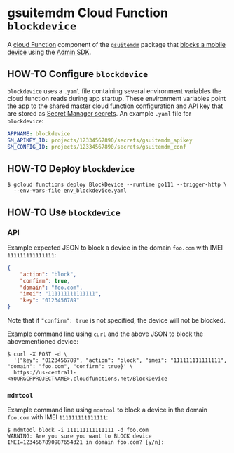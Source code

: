 # gsuitemdm Cloud Function `blockdevice` #

A [cloud Function](https://cloud.google.com/functions/) component of the [`gsuitemdm`](https://github.com/rickt/gsuitemdm) package that [blocks a mobile device](https://developers.google.com/admin-sdk/directory/v1/reference/mobiledevices/action) using the [Admin SDK](https://developers.google.com/admin-sdk).

## HOW-TO Configure `blockdevice` ##
`blockdevice` uses a `.yaml` file containing several environment variables the cloud function reads during app startup. These environment variables point the app to the shared master cloud function configuration and API key that are stored as [Secret Manager secrets](https://cloud.google.com/secret-manager/docs/managing-secrets). An example `.yaml` file for `blockdevice`:

```yaml
APPNAME: blockdevice
SM_APIKEY_ID: projects/12334567890/secrets/gsuitemdm_apikey
SM_CONFIG_ID: projects/12334567890/secrets/gsuitemdm_conf
```

## HOW-TO Deploy `blockdevice` ##
```
$ gcloud functions deploy BlockDevice --runtime go111 --trigger-http \
  --env-vars-file env_blockdevice.yaml
```

## HOW-TO Use `blockdevice` ##

### API ###
Example expected JSON to block a device in the domain `foo.com` with IMEI `111111111111111`:
```json
{
	"action": "block",
	"confirm": true,
	"domain": "foo.com",
	"imei": "111111111111111",
	"key": "0123456789"
}
```

Note that if `"confirm": true` is not specified, the device will not be blocked. 

Example command line using `curl` and the above JSON to block the abovementioned device:

```
$ curl -X POST -d \
  '{"key": "0123456789", "action": "block", "imei": "111111111111111", "domain": "foo.com", "confirm": true}' \
  https://us-central1-<YOURGCPPROJECTNAME>.cloudfunctions.net/BlockDevice
```

### `mdmtool` ##
Example command line using `mdmtool` to block a device in the domain `foo.com` with IMEI `111111111111111`:
```
$ mdmtool block -i 111111111111111 -d foo.com
WARNING: Are you sure you want to BLOCK device IMEI=1234567890987654321 in domain foo.com? [y/n]: 
```
